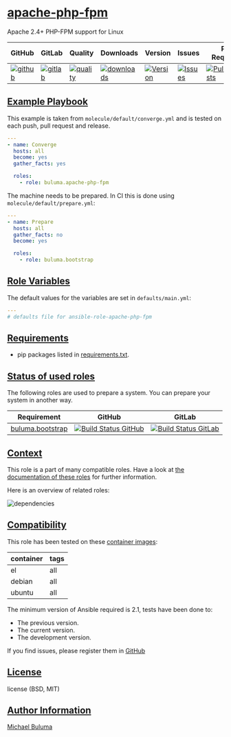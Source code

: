 # [apache-php-fpm](#apache-php-fpm)

Apache 2.4+ PHP-FPM support for Linux

|GitHub|GitLab|Quality|Downloads|Version|Issues|Pull Requests|
|------|------|-------|---------|-------|------|-------------|
|[![github](https://github.com/buluma/ansible-role-apache-php-fpm/workflows/Ansible%20Molecule/badge.svg)](https://github.com/buluma/ansible-role-apache-php-fpm/actions)|[![gitlab](https://gitlab.com/buluma/ansible-role-apache-php-fpm/badges/master/pipeline.svg)](https://gitlab.com/buluma/ansible-role-apache-php-fpm)|[![quality](https://img.shields.io/ansible/quality/)](https://galaxy.ansible.com/buluma/apache-php-fpm)|[![downloads](https://img.shields.io/ansible/role/d/)](https://galaxy.ansible.com/buluma/apache-php-fpm)|[![Version](https://img.shields.io/github/release/buluma/ansible-role-apache-php-fpm.svg)](https://github.com/buluma/ansible-role-apache-php-fpm/releases/)|[![Issues](https://img.shields.io/github/issues/buluma/ansible-role-apache-php-fpm.svg)](https://github.com/buluma/ansible-role-apache-php-fpm/issues/)|[![PullRequests](https://img.shields.io/github/issues-pr/buluma/ansible-role-apache-php-fpm.svg)](https://github.com/buluma/ansible-role-apache-php-fpm/pulls/)|

## [Example Playbook](#example-playbook)

This example is taken from `molecule/default/converge.yml` and is tested on each push, pull request and release.
```yaml
---
- name: Converge
  hosts: all
  become: yes
  gather_facts: yes

  roles:
    - role: buluma.apache-php-fpm
```

The machine needs to be prepared. In CI this is done using `molecule/default/prepare.yml`:
```yaml
---
- name: Prepare
  hosts: all
  gather_facts: no
  become: yes

  roles:
    - role: buluma.bootstrap
```


## [Role Variables](#role-variables)

The default values for the variables are set in `defaults/main.yml`:
```yaml
---
# defaults file for ansible-role-apache-php-fpm
```

## [Requirements](#requirements)

- pip packages listed in [requirements.txt](https://github.com/buluma/ansible-role-apache-php-fpm/blob/main/requirements.txt).

## [Status of used roles](#status-of-requirements)

The following roles are used to prepare a system. You can prepare your system in another way.

| Requirement | GitHub | GitLab |
|-------------|--------|--------|
|[buluma.bootstrap](https://galaxy.ansible.com/buluma/bootstrap)|[![Build Status GitHub](https://github.com/buluma/ansible-role-bootstrap/workflows/Ansible%20Molecule/badge.svg)](https://github.com/buluma/ansible-role-bootstrap/actions)|[![Build Status GitLab ](https://gitlab.com/buluma/ansible-role-bootstrap/badges/master/pipeline.svg)](https://gitlab.com/buluma/ansible-role-bootstrap)|

## [Context](#context)

This role is a part of many compatible roles. Have a look at [the documentation of these roles](https://buluma.co.ke/) for further information.

Here is an overview of related roles:

![dependencies](https://raw.githubusercontent.com/buluma/ansible-role-apache-php-fpm/png/requirements.png "Dependencies")

## [Compatibility](#compatibility)

This role has been tested on these [container images](https://hub.docker.com/u/buluma):

|container|tags|
|---------|----|
|el|all|
|debian|all|
|ubuntu|all|

The minimum version of Ansible required is 2.1, tests have been done to:

- The previous version.
- The current version.
- The development version.



If you find issues, please register them in [GitHub](https://github.com/buluma/ansible-role-apache-php-fpm/issues)

## [License](#license)

license (BSD, MIT)

## [Author Information](#author-information)

[Michael Buluma](https://buluma.github.io/)

